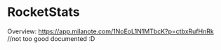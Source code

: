 # RocketStats
Overview: https://app.milanote.com/1NoEoL1N1MTbcK?p=ctbxRufHnRk //not too good documented :D

